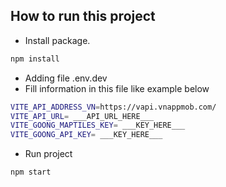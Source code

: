 ## How to run this project

- Install package.

```sh
npm install
```

- Adding file .env.dev
- Fill information in this file like example below

```sh
VITE_API_ADDRESS_VN=https://vapi.vnappmob.com/
VITE_API_URL= ___API_URL_HERE___
VITE_GOONG_MAPTILES_KEY= ___KEY_HERE___
VITE_GOONG_API_KEY= ___KEY_HERE___
```

- Run project

```sh
npm start
```
